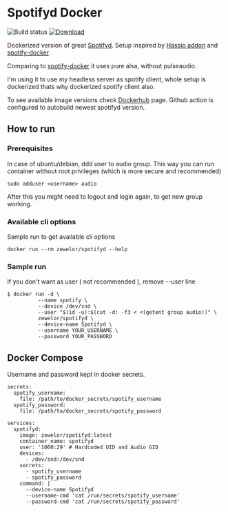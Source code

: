 # Spotifyd Docker
![Build status](https://github.com/zewelor/spotifyd-docker/workflows/Build/badge.svg)
[![Download](https://img.shields.io/docker/pulls/zewelor/spotifyd.svg?style=for-the-badge)](https://hub.docker.com/r/zewelor/spotifyd)

Dockerized version of great [Spotifyd](https://github.com/Spotifyd/spotifyd). Setup inspired by [Hassio addon](https://github.com/hassio-addons/addon-spotify-connect) and [spotify-docker](https://github.com/joonas-fi/spotifyd-docker/workflows/Build/badge.svg).

Comparing to [spotify-docker](https://github.com/joonas-fi/spotifyd-docker/workflows/Build/badge.svg) it uses pure alsa, without pulseaudio.


I'm using it to use my headless server as spotify client, whole setup is dockerized thats why dockerized spotify client also.

To see available image versions check [Dockerhub](https://hub.docker.com/r/zewelor/spotifyd) page. Github action is configured to autobuild newest spotifyd version.

## How to run

### Prerequisites
In case of ubuntu/debian, ddd user to audio group. This way you can run container without root privileges (which is more secure and recommended)

```
sudo adduser <username> audio
```

After this you might need to logout and login again, to get new group working.

### Available cli options

Sample run to get available cli options

```
docker run --rm zewelor/spotifyd --help
```

### Sample run
If you don't want as user ( not recommended ), remove --user line

```
$ docker run -d \
          --name spotify \
          --device /dev/snd \
          --user "$(id -u):$(cut -d: -f3 < <(getent group audio))" \
          zewelor/spotifyd \
          --device-name Spotifyd \
          --username YOUR_USERNAME \
          --password YOUR_PASSWORD
```

## Docker Compose

Username and password kept in docker secrets.

```
secrets:
  spotify_username:
    file: /path/to/docker_secrets/spotify_username
  spotify_password:
    file: /path/to/docker_secrets/spotify_password

services:
  spotifyd:
    image: zewelor/spotifyd:latest
    container_name: spotifyd
    user: '1000:29' # Hardcoded UID and Audio GID
    devices:
      - /dev/snd:/dev/snd
    secrets:
      - spotify_username
      - spotify_password
    command: |
      --device-name Spotifyd
      --username-cmd 'cat /run/secrets/spotify_username'
      --password-cmd 'cat /run/secrets/spotify_password'
```
